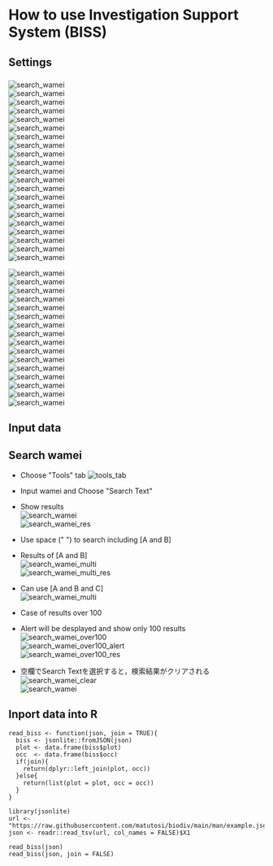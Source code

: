 # How to use Investigation Support System (BISS)


## Settings

### 

![search_wamei](img/allplots00.png.png)  
![search_wamei](img/crop_example01.png.png)  
![search_wamei](img/crop_example02.png.png)  
![search_wamei](img/crop_example02_01.png.png)  
![search_wamei](img/crop_example03.png.png)  
![search_wamei](img/crop_settings00.png.png)  
![search_wamei](img/crop_settings_autosave01.png.png)  
![search_wamei](img/crop_settings_autosave02.png.png)  
![search_wamei](img/crop_settings_autosave04.png.png)  
![search_wamei](img/crop_settings_autosave05.png.png)  
![search_wamei](img/crop_settings_hide_show.png.png)  
![search_wamei](img/crop_settings_main01.png.png)  
![search_wamei](img/crop_settings_main02.png.png)  
![search_wamei](img/crop_settings_main03.png.png)  
![search_wamei](img/crop_settings_main04.png.png)  
![search_wamei](img/crop_settings_main05.png.png)  
![search_wamei](img/crop_settings_main06save.png.png)  
![search_wamei](img/crop_settings_main07save.png.png)  
![search_wamei](img/crop_tools02.png.png)  
![search_wamei](img/crop_tools02en.png.png)  
![search_wamei](img/settings_autosave03.png.png)  

![search_wamei](img/tools00.png.png)  
![search_wamei](img/tools00en.png.png)  
![search_wamei](img/tools01.png.png)  
![search_wamei](img/tools02.png.png)  
![search_wamei](img/tools02en.png.png)  
![search_wamei](img/tools03en.png.png)  
![search_wamei](img/tools04en.png.png)  
![search_wamei](img/tools05en.png.png)  
![search_wamei](img/tools06en.png.png)  
![search_wamei](img/tools07en.png.png)  
![search_wamei](img/tools08en.png.png)  
![search_wamei](img/tools09en.png.png)  
![search_wamei](img/tools10en.png.png)  
![search_wamei](img/tools11en.png.png)  
![search_wamei](img/tools12en.png.png)  
![search_wamei](img/tools13en.png.png)  

## Input data



## Search wamei

- Choose "Tools" tab
![tools_tab](img/03_00.png)    

- Input wamei and Choose "Search Text"  
- Show results  
![search_wamei](img/03_01.png)  
![search_wamei_res](img/03_02.png)  

- Use space (" ") to search including [A and B]  
- Results of [A and B]  
![search_wamei_multi](img/03_03.png)  
![search_wamei_multi_res](img/03_04.png)  

- Can use [A and B and C]  
![search_wamei_multi](img/03_05.png)  

- Case of results over 100  
- Alert will be desplayed and show only 100 results  
![search_wamei_over100](img/03_06.png)  
![search_wamei_over100_alert](img/03_07.png)  
![search_wamei_over100_res](img/03_08.png)  

- 空欄でSearch Textを選択すると，検索結果がクリアされる  
![search_wamei_clear](img/03_09.png)  
![search_wamei](img/03_01.png)  


## Inport data into R

```{r}
read_biss <- function(json, join = TRUE){
  biss <- jsonlite::fromJSON(json)
  plot <- data.frame(biss$plot)
  occ  <- data.frame(biss$occ)
  if(join){
    return(dplyr::left_join(plot, occ))
  }else{
    return(list(plot = plot, occ = occ))
  }
}

library(jsonlite)
url <- "https://raw.githubusercontent.com/matutosi/biodiv/main/man/example.json"
json <- readr::read_tsv(url, col_names = FALSE)$X1

read_biss(json)
read_biss(json, join = FALSE)



```


<!-- 
Basic use in a table
* Hide button: hide a col
* DELETE: delete a row
* Click col names: sort
* add row: copy last rows
* Search text: filter by text
* Hide/Show table
* Fit/Extend width to page
* Calculate cover
   in each layer
* Can add species from list
   by Add species to PLOT
-->
